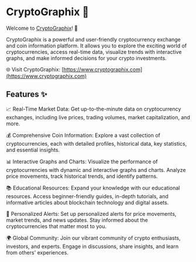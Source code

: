 # CryptoGraphix 🚀

Welcome to [CryptoGraphix](https://cryptographix.vercel.app)! 🌟

CryptoGraphix is a powerful and user-friendly cryptocurrency exchange and coin information platform. It allows you to explore the exciting world of cryptocurrencies, access real-time data, visualize trends with interactive graphs, and make informed decisions for your crypto investments.

🌐 Visit CryptoGraphix: [https://www.cryptographix.com](https://www.cryptographix.com)

## Features ✨

📈 Real-Time Market Data: Get up-to-the-minute data on cryptocurrency exchanges, including live prices, trading volumes, market capitalization, and more.

💰 Comprehensive Coin Information: Explore a vast collection of cryptocurrencies, each with detailed profiles, historical data, key statistics, and essential insights.

📊 Interactive Graphs and Charts: Visualize the performance of cryptocurrencies with dynamic and interactive graphs and charts. Analyze price movements, track historical trends, and identify patterns.

📚 Educational Resources: Expand your knowledge with our educational resources. Access beginner-friendly guides, in-depth tutorials, and informative articles about blockchain technology and digital assets.

🔔 Personalized Alerts: Set up personalized alerts for price movements, market trends, and news updates. Stay informed about the cryptocurrencies that matter most to you.

🌍 Global Community: Join our vibrant community of crypto enthusiasts, investors, and experts. Engage in discussions, share insights, and learn from others' experiences.

